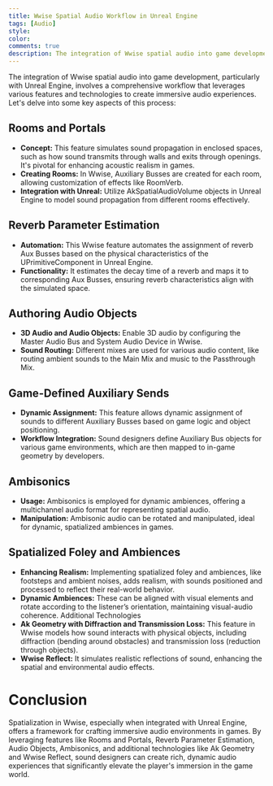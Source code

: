 ```yaml
---
title: Wwise Spatial Audio Workflow in Unreal Engine
tags: [Audio]
style:
color:
comments: true
description: The integration of Wwise spatial audio into game development, particularly with Unreal Engine, involves a comprehensive workflow that leverages various features and technologies to create immersive audio experiences.
---
```


The integration of Wwise spatial audio into game development, particularly with Unreal Engine, involves a comprehensive workflow that leverages various features and technologies to create immersive audio experiences. Let's delve into some key aspects of this process:

## Rooms and Portals
* **Concept:** This feature simulates sound propagation in enclosed spaces, such as how sound transmits through walls and exits through openings. It's pivotal for enhancing acoustic realism in games.
* **Creating Rooms:** In Wwise, Auxiliary Busses are created for each room, allowing customization of effects like RoomVerb.
* **Integration with Unreal:** Utilize AkSpatialAudioVolume objects in Unreal Engine to model sound propagation from different rooms effectively.

## Reverb Parameter Estimation
* **Automation:** This Wwise feature automates the assignment of reverb Aux Busses based on the physical characteristics of the UPrimitiveComponent in Unreal Engine.
* **Functionality:** It estimates the decay time of a reverb and maps it to corresponding Aux Busses, ensuring reverb characteristics align with the simulated space.

## Authoring Audio Objects
* **3D Audio and Audio Objects:** Enable 3D audio by configuring the Master Audio Bus and System Audio Device in Wwise.
* **Sound Routing:** Different mixes are used for various audio content, like routing ambient sounds to the Main Mix and music to the Passthrough Mix.

## Game-Defined Auxiliary Sends
* **Dynamic Assignment:** This feature allows dynamic assignment of sounds to different Auxiliary Busses based on game logic and object positioning.
* **Workflow Integration:** Sound designers define Auxiliary Bus objects for various game environments, which are then mapped to in-game geometry by developers.

## Ambisonics
* **Usage:** Ambisonics is employed for dynamic ambiences, offering a multichannel audio format for representing spatial audio.
* **Manipulation:** Ambisonic audio can be rotated and manipulated, ideal for dynamic, spatialized ambiences in games.

## Spatialized Foley and Ambiences
* **Enhancing Realism:** Implementing spatialized foley and ambiences, like footsteps and ambient noises, adds realism, with sounds positioned and processed to reflect their real-world behavior.
* **Dynamic Ambiences:** These can be aligned with visual elements and rotate according to the listener’s orientation, maintaining visual-audio coherence.
Additional Technologies
* **Ak Geometry with Diffraction and Transmission Loss:** This feature in Wwise models how sound interacts with physical objects, including diffraction (bending around obstacles) and transmission loss (reduction through objects).
* **Wwise Reflect:** It simulates realistic reflections of sound, enhancing the spatial and environmental audio effects.

# Conclusion
Spatialization in Wwise, especially when integrated with Unreal Engine, offers a framework for crafting immersive audio environments in games. By leveraging features like Rooms and Portals, Reverb Parameter Estimation, Audio Objects, Ambisonics, and additional technologies like Ak Geometry and Wwise Reflect, sound designers can create rich, dynamic audio experiences that significantly elevate the player's immersion in the game world.